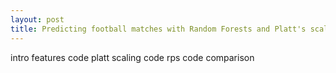 ```yaml
---
layout: post
title: Predicting football matches with Random Forests and Platt's scaling
---
```


intro
features
code
platt scaling
code
rps
code
comparison



